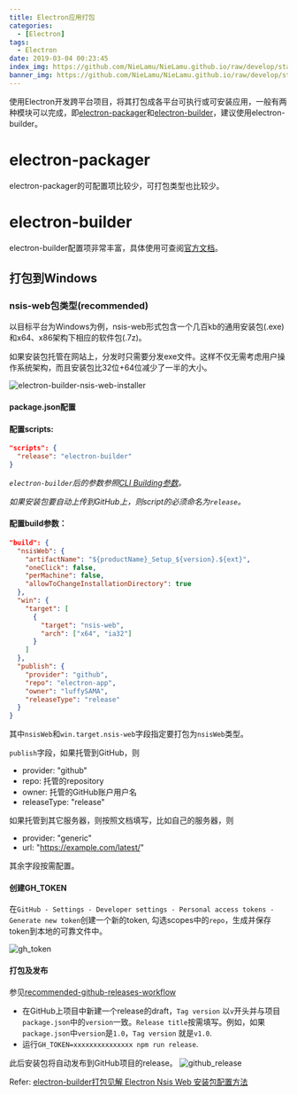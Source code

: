 ```yaml
---
title: Electron应用打包
categories:
  - [Electron]
tags:
  - Electron
date: 2019-03-04 00:23:45
index_img: https://github.com/NieLamu/NieLamu.github.io/raw/develop/statics/img/electron-app.png
banner_img: https://github.com/NieLamu/NieLamu.github.io/raw/develop/statics/img/electron-app.png
---
```


使用Electron开发跨平台项目，将其打包成各平台可执行或可安装应用，一般有两种模块可以完成，即[electron-packager](https://github.com/electron-userland/electron-packager)和[electron-builder](https://github.com/electron-userland/electron-builder)，建议使用electron-builder。

# electron-packager

electron-packager的可配置项比较少，可打包类型也比较少。

# electron-builder

electron-builder配置项非常丰富，具体使用可查阅[官方文档](https://www.electron.build/)。

## 打包到Windows

### nsis-web包类型(recommended)

以目标平台为Windows为例，nsis-web形式包含一个几百kb的通用安装包(.exe)和x64、x86架构下相应的软件包(.7z)。

如果安装包托管在网站上，分发时只需要分发exe文件。这样不仅无需考虑用户操作系统架构，而且安装包比32位+64位减少了一半的大小。

![electron-builder-nsis-web-installer](electron-builder-nsis-web-installer.png)

#### package.json配置

#### 配置scripts:

```json
"scripts": {
  "release": "electron-builder"
}
```
*`electron-builder`后的参数参照[CLI Building参数](https://www.electron.build/cli)。*

*如果安装包要自动上传到GitHub上，则script的必须命名为`release`。*

#### 配置build参数：

```json
"build": {
  "nsisWeb": {
    "artifactName": "${productName}_Setup_${version}.${ext}",
    "oneClick": false,
    "perMachine": false,
    "allowToChangeInstallationDirectory": true
  },
  "win": {
    "target": [
      {
        "target": "nsis-web",
        "arch": ["x64", "ia32"]
      }
    ]
  },
  "publish": {
    "provider": "github",
    "repo": "electron-app",
    "owner": "luffySAMA",
    "releaseType": "release"
  }
}
```

其中`nsisWeb`和`win.target.nsis-web`字段指定要打包为`nsisWeb`类型。

`publish`字段，如果托管到GitHub，则
* provider: "github"
* repo: 托管的repository
* owner: 托管的GitHub账户用户名
* releaseType: "release"

如果托管到其它服务器，则按照文档填写，比如自己的服务器，则
* provider: "generic"
* url: "https://example.com/latest/"

其余字段按需配置。

#### 创建GH_TOKEN

在`GitHub - Settings - Developer settings - Personal access tokens - Generate new token`创建一个新的token, 勾选scopes中的`repo`，生成并保存token到本地的可靠文件中。

![gh_token](gh_token.png)

#### 打包及发布

参见[recommended-github-releases-workflow](https://www.electron.build/configuration/publish#recommended-github-releases-workflow)

*  在GitHub上项目中新建一个release的draft，`Tag version` 以`v`开头并与项目`package.json`中的`version`一致。`Release title`按需填写。例如，如果`package.json`中`version`是`1.0`，`Tag version` 就是`v1.0`.
* 运行`GH_TOKEN=xxxxxxxxxxxxxxx
 npm run release`.

此后安装包将自动发布到GitHub项目的release。
![github_release](github_release.png)

Refer:
[electron-builder打包见解
](https://juejin.im/post/5bc53aade51d453df0447927)
[Electron Nsis Web 安装包配置方法](https://www.luffysama.com/2018/09/08/electron-nsis-web/)